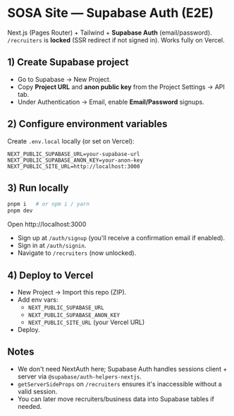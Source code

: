 # SOSA Site — Supabase Auth (E2E)

Next.js (Pages Router) + Tailwind + **Supabase Auth** (email/password).
`/recruiters` is **locked** (SSR redirect if not signed in). Works fully on Vercel.

## 1) Create Supabase project
- Go to Supabase → New Project.
- Copy **Project URL** and **anon public key** from the Project Settings → API tab.
- Under Authentication → Email, enable **Email/Password** signups.

## 2) Configure environment variables
Create `.env.local` locally (or set on Vercel):
```
NEXT_PUBLIC_SUPABASE_URL=your-supabase-url
NEXT_PUBLIC_SUPABASE_ANON_KEY=your-anon-key
NEXT_PUBLIC_SITE_URL=http://localhost:3000
```

## 3) Run locally
```bash
pnpm i   # or npm i / yarn
pnpm dev
```
Open http://localhost:3000

- Sign up at `/auth/signup` (you'll receive a confirmation email if enabled).
- Sign in at `/auth/signin`.
- Navigate to `/recruiters` (now unlocked).

## 4) Deploy to Vercel
- New Project → Import this repo (ZIP).
- Add env vars:
  - `NEXT_PUBLIC_SUPABASE_URL`
  - `NEXT_PUBLIC_SUPABASE_ANON_KEY`
  - `NEXT_PUBLIC_SITE_URL` (your Vercel URL)
- Deploy.

## Notes
- We don't need NextAuth here; Supabase Auth handles sessions client + server via `@supabase/auth-helpers-nextjs`.
- `getServerSideProps` on `/recruiters` ensures it's inaccessible without a valid session.
- You can later move recruiters/business data into Supabase tables if needed.
